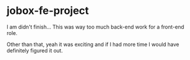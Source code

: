 # jobox-fe-project

I am didn't finish...
This was way too much back-end work for a front-end role.

Other than that, yeah it was exciting and if I had more time I would have definitely figured it out.
